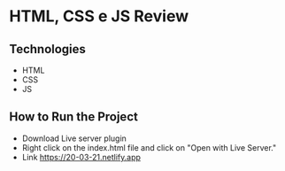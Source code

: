 #  HTML, CSS e JS  Review

## Technologies

- HTML
- CSS
- JS

## How to Run the Project


- Download Live server plugin
- Right click on the index.html file and click on "Open with Live Server."
- Link https://20-03-21.netlify.app


